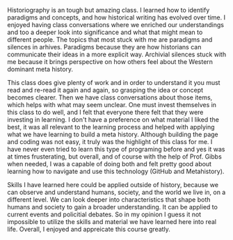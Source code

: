 Historiography is an tough but amazing class. I learned how to identify paradigms and concepts, and how historical writing has evolved over time. I enjoyed having class conversations where we enriched our understandings and too a deeper look into significance and what that might mean to different people. The topics that most stuck with me are paradigms and silences in arhives. Paradigms because they are how historians can communicate their ideas in a more explicit way. Archivial silences stuck with me because it brings perspective on how others feel about the Western dominant meta history. 

This class does give plenty of work and in order to understand it you must read and re-read it again and again, so grasping the idea or concept becomes clearer. Then we have class conversations about those items, which helps with what may seem unclear. One must invest themselves in this class to do well, and I felt that everyone there felt that they were investing in learning. I don't have a preference on what material I liked the best, it was all relevant to the learning process and helped with applying what we have learning to build a meta history. Although building the page and coding was not easy, it truly was the highlight of this class for me. I have never even tried to learn this type of programing before and yes it was at times frusterating, but overall, and of course with the help of Prof. Gibbs when needed, I was a capable of doing both and felt pretty good about learning how to navigate and use this technology (GitHub and Metahistory).

Skills I have learned here could be applied outside of history, because we can observe and understand humans, society, and the world we live in, on a different level. We can look deeper into characteristics that shape both humans and society to gain a broader understanding. It can be applied to current events and policitial debates. So in my opinion I guess it not impossible to utilize the skills and material we have learned here into real life. Overall, I enjoyed and appreicate this course greatly. 
